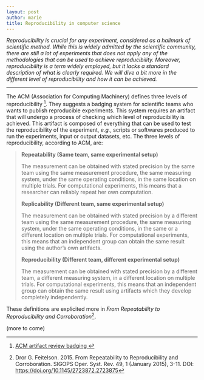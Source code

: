 ```yaml
---
layout: post
author: marie
title: Reproducibility in computer science
---
```



<em>Reproducibility is crucial for any experiment, considered as a
hallmark of scientific method. While this is widely admitted by the
scientific community, there are still a lot of experiments that does
not apply any of the methodologies that can be used to achieve
reproducibility. Moreover, reproducibility is a term widely employed,
but it lacks a standard description of what is clearly required. We
will dive a bit more in the different level of reproducibility and how
it can be achieved.</em>

***

The ACM (Association for Computing Machinery) defines three levels of
reproducibility [^1]. They suggests a badging system for scientific
teams who wants to publish reproducible experiments. This system
requires an artifact that will undergo a process of checking which
level of reproducibility is achieved. This artifact is composed of
everything that can be used to test the reproducibility of the
experiment, *e.g.*, scripts or softwares produced to run the
experiments, input or output datasets, etc.
The three levels of reproducibility, according to ACM, are:

> **Repeatability (Same team, same experimental setup)**
>
> The measurement can be obtained with stated precision by the same team using the same measurement procedure, the same measuring system, under the same operating conditions, in the same location on multiple trials. For computational experiments, this means that a researcher can reliably repeat her own computation.
>
> **Replicability (Different team, same experimental setup)**
>
> The measurement can be obtained with stated precision by a different team using the same measurement procedure, the same measuring system, under the same operating conditions, in the same or a different location on multiple trials. For computational experiments, this means that an independent group can obtain the same result using the author’s own artifacts.
>
> **Reproducibility (Different team, different experimental setup)**
>
> The measurement can be obtained with stated precision by a different team, a different measuring system, in a different location on multiple trials. For computational experiments, this means that an independent group can obtain the same result using artifacts which they develop completely independently.

These definitions are explicited more in *From Repeatability to Reproducibility and Corroboration*[^2].

(more to come)














[^1]: [ACM artifact review badging ](https://www.acm.org/publications/policies/artifact-review-badging)
[^2]: Dror G. Feitelson. 2015. From Repeatability to Reproducibility and Corroboration. SIGOPS Oper. Syst. Rev. 49, 1 (January 2015), 3-11. DOI: https://doi.org/10.1145/2723872.2723875
